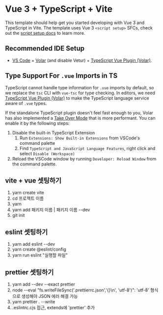 # Vue 3 + TypeScript + Vite

This template should help get you started developing with Vue 3 and TypeScript in Vite. The template uses Vue 3 `<script setup>` SFCs, check out the [script setup docs](https://v3.vuejs.org/api/sfc-script-setup.html#sfc-script-setup) to learn more.

## Recommended IDE Setup

- [VS Code](https://code.visualstudio.com/) + [Volar](https://marketplace.visualstudio.com/items?itemName=Vue.volar) (and disable Vetur) + [TypeScript Vue Plugin (Volar)](https://marketplace.visualstudio.com/items?itemName=Vue.vscode-typescript-vue-plugin).

## Type Support For `.vue` Imports in TS

TypeScript cannot handle type information for `.vue` imports by default, so we replace the `tsc` CLI with `vue-tsc` for type checking. In editors, we need [TypeScript Vue Plugin (Volar)](https://marketplace.visualstudio.com/items?itemName=Vue.vscode-typescript-vue-plugin) to make the TypeScript language service aware of `.vue` types.

If the standalone TypeScript plugin doesn't feel fast enough to you, Volar has also implemented a [Take Over Mode](https://github.com/johnsoncodehk/volar/discussions/471#discussioncomment-1361669) that is more performant. You can enable it by the following steps:

1. Disable the built-in TypeScript Extension
   1. Run `Extensions: Show Built-in Extensions` from VSCode's command palette
   2. Find `TypeScript and JavaScript Language Features`, right click and select `Disable (Workspace)`
2. Reload the VSCode window by running `Developer: Reload Window` from the command palette.

## vite + vue 셋팅하기

1. yarn create vite
2. cd 프로젝트 이름
3. yarn
4. yarn add 패키지 이름 | 패키지 이름 --dev
5. git init

## eslint 셋팅하기

1. yarn add eslint --dev
2. yarn create @eslint/config
3. yarn run eslint "실행할 파일"

## prettier 셋팅하기

1. yarn add --dev --exact prettier
2. node --eval "fs.writeFileSync('.prettierrc.json','{}\n', 'utf-8')": 'utf-8' 형식으로 생성해야 JSON 에러 해결 가능
3. yarn prettier . --write
4. .eslintrc.cjs 접근, extends에 'prettier' 추가
